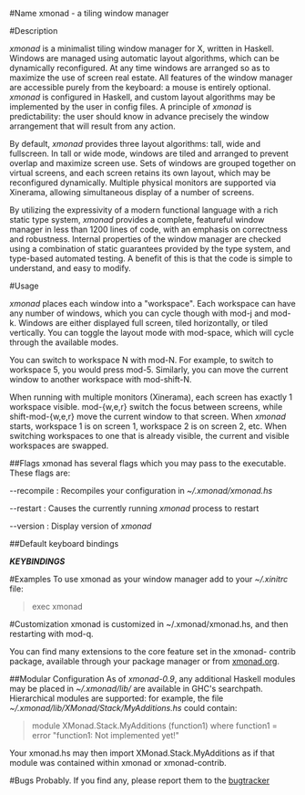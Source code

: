 #Name
xmonad - a tiling window manager

#Description

_xmonad_ is a minimalist tiling window manager for X, written in Haskell.
Windows are managed using automatic layout algorithms, which can be
dynamically reconfigured. At any time windows are arranged so as to
maximize the use of screen real estate. All features of the window manager
are accessible purely from the keyboard: a mouse is entirely optional.
_xmonad_ is configured in Haskell, and custom layout algorithms may be
implemented by the user in config files. A principle of _xmonad_ is
predictability: the user should know in advance precisely the window
arrangement that will result from any action.

By default, _xmonad_ provides three layout algorithms: tall, wide and
fullscreen. In tall or wide mode, windows are tiled and arranged to prevent
overlap and maximize screen use. Sets of windows are grouped together on
virtual screens, and each screen retains its own layout, which may be
reconfigured dynamically. Multiple physical monitors are supported via
Xinerama, allowing simultaneous display of a number of screens.

By utilizing the expressivity of a modern functional language with a rich
static type system, _xmonad_ provides a complete, featureful window manager
in less than 1200 lines of code, with an emphasis on correctness and
robustness. Internal properties of the window manager are checked using a
combination of static guarantees provided by the type system, and
type-based automated testing. A benefit of this is that the code is simple
to understand, and easy to modify.

#Usage

_xmonad_ places each window into a "workspace". Each workspace can have
any number of windows, which you can cycle though with mod-j and mod-k.
Windows are either displayed full screen, tiled horizontally, or tiled
vertically. You can toggle the layout mode with mod-space, which will cycle
through the available modes.

You can switch to workspace N with mod-N. For example, to switch to
workspace 5, you would press mod-5. Similarly, you can move the current
window to another workspace with mod-shift-N.

When running with multiple monitors (Xinerama), each screen has exactly 1
workspace visible. mod-{w,e,r} switch the focus between screens, while
shift-mod-{w,e,r} move the current window to that screen. When _xmonad_
starts, workspace 1 is on screen 1, workspace 2 is on screen 2, etc. When
switching workspaces to one that is already visible, the current and
visible workspaces are swapped.

##Flags
xmonad  has  several flags which  you may pass to the executable.
These flags are:

--recompile
:   Recompiles your configuration in _~/.xmonad/xmonad.hs_

--restart
:   Causes the currently running _xmonad_ process to restart

--version
:   Display version of _xmonad_

##Default keyboard bindings

___KEYBINDINGS___

#Examples
To use xmonad as your window manager add to your _~/.xinitrc_ file:

> exec xmonad

#Customization
xmonad is customized in ~/.xmonad/xmonad.hs,  and  then  restarting
with mod-q.

You can find many extensions to the core feature set in the xmonad-
contrib package, available through your  package  manager  or  from
[xmonad.org].

##Modular Configuration
As of _xmonad-0.9_, any additional Haskell modules may be placed in
_~/.xmonad/lib/_ are available in GHC's searchpath. Hierarchical modules
are supported: for example, the file
_~/.xmonad/lib/XMonad/Stack/MyAdditions.hs_ could contain:

> module XMonad.Stack.MyAdditions (function1) where
>     function1 = error "function1: Not implemented yet!"

Your xmonad.hs may then import XMonad.Stack.MyAdditions as if that
module was contained within xmonad or xmonad-contrib.

#Bugs
Probably. If you find any, please report them to the [bugtracker]

[xmonad.org]: http://xmonad.org
[bugtracker]: http://code.google.com/p/xmonad/issues/list

